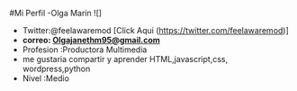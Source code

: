 #Mi Perfil
-Olga Marin
![]
- Twitter:@feelawaremod [Click Aqui (https://twitter.com/feelawaremod)]
- **correo: Olgajanethm95@gmail.com**
- Profesion :Productora Multimedia
- me gustaria compartir y aprender HTML,javascript,css, wordpress,python
- Nivel :Medio
